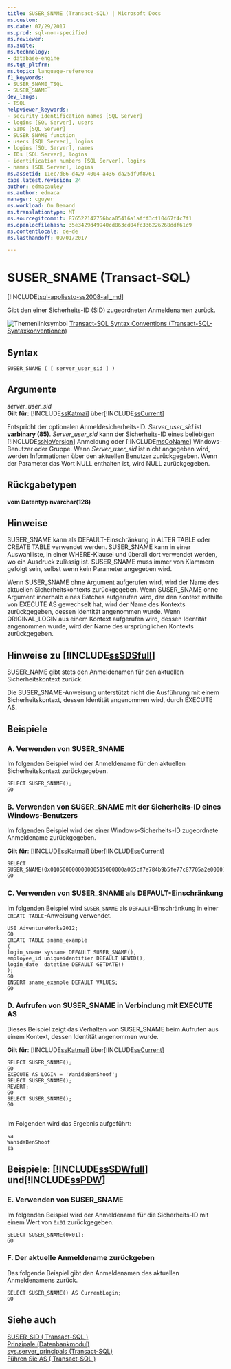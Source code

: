 ```yaml
---
title: SUSER_SNAME (Transact-SQL) | Microsoft Docs
ms.custom: 
ms.date: 07/29/2017
ms.prod: sql-non-specified
ms.reviewer: 
ms.suite: 
ms.technology:
- database-engine
ms.tgt_pltfrm: 
ms.topic: language-reference
f1_keywords:
- SUSER_SNAME_TSQL
- SUSER_SNAME
dev_langs:
- TSQL
helpviewer_keywords:
- security identification names [SQL Server]
- logins [SQL Server], users
- SIDs [SQL Server]
- SUSER_SNAME function
- users [SQL Server], logins
- logins [SQL Server], names
- IDs [SQL Server], logins
- identification numbers [SQL Server], logins
- names [SQL Server], logins
ms.assetid: 11ec7d86-d429-4004-a436-da25df9f8761
caps.latest.revision: 24
author: edmacauley
ms.author: edmaca
manager: cguyer
ms.workload: On Demand
ms.translationtype: MT
ms.sourcegitcommit: 876522142756bca05416a1afff3cf10467f4c7f1
ms.openlocfilehash: 35e3429d49940cd863cd04fc336226268ddf61c9
ms.contentlocale: de-de
ms.lasthandoff: 09/01/2017

---
```

# <a name="susersname-transact-sql"></a>SUSER_SNAME (Transact-SQL)
[!INCLUDE[tsql-appliesto-ss2008-all_md](../../includes/tsql-appliesto-ss2008-all-md.md)]

  Gibt den einer Sicherheits-ID (SID) zugeordneten Anmeldenamen zurück.  
  
 ![Themenlinksymbol](../../database-engine/configure-windows/media/topic-link.gif "Topic link icon") [Transact-SQL Syntax Conventions (Transact-SQL-Syntaxkonventionen)](../../t-sql/language-elements/transact-sql-syntax-conventions-transact-sql.md)  
  
## <a name="syntax"></a>Syntax  
  
```  
SUSER_SNAME ( [ server_user_sid ] )   
```  
  
## <a name="arguments"></a>Argumente  
 *server_user_sid*  
**Gilt für**: [!INCLUDE[ssKatmai](../../includes/sskatmai-md.md)] über[!INCLUDE[ssCurrent](../../includes/sscurrent-md.md)]
  
 Entspricht der optionalen Anmeldesicherheits-ID. *Server_user_sid* ist **varbinary (85)**. *Server_user_sid* kann der Sicherheits-ID eines beliebigen [!INCLUDE[ssNoVersion](../../includes/ssnoversion-md.md)] Anmeldung oder [!INCLUDE[msCoName](../../includes/msconame-md.md)] Windows-Benutzer oder Gruppe. Wenn *Server_user_sid* ist nicht angegeben wird, werden Informationen über den aktuellen Benutzer zurückgegeben. Wenn der Parameter das Wort NULL enthalten ist, wird NULL zurückgegeben.  
  
## <a name="return-types"></a>Rückgabetypen  
 **vom Datentyp nvarchar(128)**  
  
## <a name="remarks"></a>Hinweise  
 SUSER_SNAME kann als DEFAULT-Einschränkung in ALTER TABLE oder CREATE TABLE verwendet werden. SUSER_SNAME kann in einer Auswahlliste, in einer WHERE-Klausel und überall dort verwendet werden, wo ein Ausdruck zulässig ist. SUSER_SNAME muss immer von Klammern gefolgt sein, selbst wenn kein Parameter angegeben wird.  
  
 Wenn SUSER_SNAME ohne Argument aufgerufen wird, wird der Name des aktuellen Sicherheitskontexts zurückgegeben. Wenn SUSER_SNAME ohne Argument innerhalb eines Batches aufgerufen wird, der den Kontext mithilfe von EXECUTE AS gewechselt hat, wird der Name des Kontexts zurückgegeben, dessen Identität angenommen wurde. Wenn ORIGINAL_LOGIN aus einem Kontext aufgerufen wird, dessen Identität angenommen wurde, wird der Name des ursprünglichen Kontexts zurückgegeben.  
  
## <a name="includesssdsfullincludessssdsfull-mdmd-remarks"></a>Hinweise zu [!INCLUDE[ssSDSfull](../../includes/sssdsfull-md.md)]  
 SUSER_NAME gibt stets den Anmeldenamen für den aktuellen Sicherheitskontext zurück.  
  
 Die SUSER_SNAME-Anweisung unterstützt nicht die Ausführung mit einem Sicherheitskontext, dessen Identität angenommen wird, durch EXECUTE AS.  
  
## <a name="examples"></a>Beispiele  
  
### <a name="a-using-susersname"></a>A. Verwenden von SUSER_SNAME  
 Im folgenden Beispiel wird der Anmeldename für den aktuellen Sicherheitskontext zurückgegeben.  
  
```  
SELECT SUSER_SNAME();  
GO  
```  
  
### <a name="b-using-susersname-with-a-windows-user-security-id"></a>B. Verwenden von SUSER_SNAME mit der Sicherheits-ID eines Windows-Benutzers  
 Im folgenden Beispiel wird der einer Windows-Sicherheits-ID zugeordnete Anmeldename zurückgegeben.  
  
**Gilt für**: [!INCLUDE[ssKatmai](../../includes/sskatmai-md.md)] über[!INCLUDE[ssCurrent](../../includes/sscurrent-md.md)]
  
```  
SELECT SUSER_SNAME(0x010500000000000515000000a065cf7e784b9b5fe77c87705a2e0000);  
GO  
```  
  
### <a name="c-using-susersname-as-a-default-constraint"></a>C. Verwenden von SUSER_SNAME als DEFAULT-Einschränkung  
 Im folgenden Beispiel wird `SUSER_SNAME` als `DEFAULT`-Einschränkung in einer `CREATE TABLE`-Anweisung verwendet.  
  
```  
USE AdventureWorks2012;  
GO  
CREATE TABLE sname_example  
(  
login_sname sysname DEFAULT SUSER_SNAME(),  
employee_id uniqueidentifier DEFAULT NEWID(),  
login_date  datetime DEFAULT GETDATE()  
);   
GO  
INSERT sname_example DEFAULT VALUES;  
GO  
```  
  
### <a name="d-calling-susersname-in-combination-with-execute-as"></a>D. Aufrufen von SUSER_SNAME in Verbindung mit EXECUTE AS  
 Dieses Beispiel zeigt das Verhalten von SUSER_SNAME beim Aufrufen aus einem Kontext, dessen Identität angenommen wurde.  
  
**Gilt für**: [!INCLUDE[ssKatmai](../../includes/sskatmai-md.md)] über[!INCLUDE[ssCurrent](../../includes/sscurrent-md.md)]
  
```  
SELECT SUSER_SNAME();  
GO  
EXECUTE AS LOGIN = 'WanidaBenShoof';  
SELECT SUSER_SNAME();  
REVERT;  
GO  
SELECT SUSER_SNAME();  
GO  
  
```  
  
 Im Folgenden wird das Ergebnis aufgeführt:  
  
 ```
sa  
WanidaBenShoof  
sa
```  
  
## <a name="examples-includesssdwfullincludessssdwfull-mdmd-and-includesspdwincludessspdw-mdmd"></a>Beispiele: [!INCLUDE[ssSDWfull](../../includes/sssdwfull-md.md)] und[!INCLUDE[ssPDW](../../includes/sspdw-md.md)]  
  
### <a name="e-using-susersname"></a>E. Verwenden von SUSER_SNAME  
 Im folgenden Beispiel wird der Anmeldename für die Sicherheits-ID mit einem Wert von `0x01` zurückgegeben.  
  
```  
SELECT SUSER_SNAME(0x01);  
GO  
```  
  
### <a name="f-returning-the-current-login"></a>F. Der aktuelle Anmeldename zurückgeben  
 Das folgende Beispiel gibt den Anmeldenamen des aktuellen Anmeldenamens zurück.  
  
```  
SELECT SUSER_SNAME() AS CurrentLogin;  
GO  
```  
  
## <a name="see-also"></a>Siehe auch  
 [SUSER_SID &#40; Transact-SQL &#41;](../../t-sql/functions/suser-sid-transact-sql.md)   
 [Prinzipale &#40;Datenbankmodul&#41;](../../relational-databases/security/authentication-access/principals-database-engine.md)   
 [sys.server_principals &#40;Transact-SQL&#41;](../../relational-databases/system-catalog-views/sys-server-principals-transact-sql.md)   
 [Führen Sie AS &#40; Transact-SQL &#41;](../../t-sql/statements/execute-as-transact-sql.md)  
  
  


